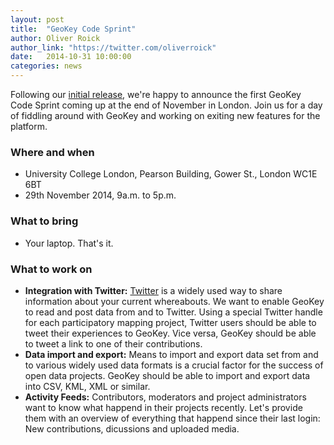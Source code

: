 ```yaml
---
layout: post
title:  "GeoKey Code Sprint"
author: Oliver Roick
author_link: "https://twitter.com/oliverroick"
date:   2014-10-31 10:00:00
categories: news
---
```


Following our [initial release](2014-01-31-official-release.html), we're happy to announce the first GeoKey Code Sprint coming up at the end of November in London. Join us for a day of fiddling around with GeoKey and working on exiting new features for the platform.

### Where and when

- University College London, Pearson Building, Gower St., London WC1E 6BT
- 29th November 2014, 9a.m. to 5p.m.

### What to bring

- Your laptop. That's it.

### What to work on

- **Integration with Twitter:** [Twitter](https//twitter.com) is a widely used way to share information about your current whereabouts. We want to enable GeoKey to read and post data from and to Twitter. Using a special Twitter handle for each participatory mapping project, Twitter users should be able to tweet their experiences to GeoKey. Vice versa, GeoKey should be able to tweet a link to one of their contributions.
- **Data import and export:** Means to import and export data set from and to various widely used data formats is a crucial factor for the success of open data projects. GeoKey should be able to import and export data into CSV, KML, XML or similar.
- **Activity Feeds:** Contributors, moderators and project administrators want to know what happend in their projects recently. Let's provide them with an overview of everything that happend since their last login: New contributions, dicussions and uploaded media.

